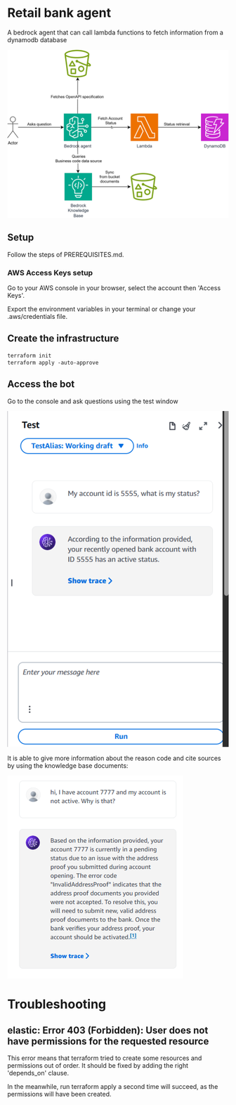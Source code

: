 # Retail bank agent

A bedrock agent that can call lambda functions to fetch information from a dynamodb database

![Architecture](diagrams/retailBankAgent.drawio.svg)

## Setup

Follow the steps of PREREQUISITES.md.

### AWS Access Keys setup

Go to your AWS console in your browser, select the account then 'Access Keys'.

Export the environment variables in your terminal or change your .aws/credentials file.

## Create the infrastructure

    terraform init
    terraform apply -auto-approve

## Access the bot

Go to the console and ask questions using the test window

![Test bot](diagrams/testBot.png)

It is able to give more information about the reason code and cite sources by using the knowledge base documents:

![Bot answers using knowledge base](diagrams/testBotKnowledgeBase.png)


# Troubleshooting

## elastic: Error 403 (Forbidden): User does not have permissions for the requested resource

This error means that terraform tried to create some resources and permissions out of order. It should be fixed by adding the right 'depends_on' clause.

In the meanwhile, run terraform apply a second time will succeed, as the permissions will have been created.


